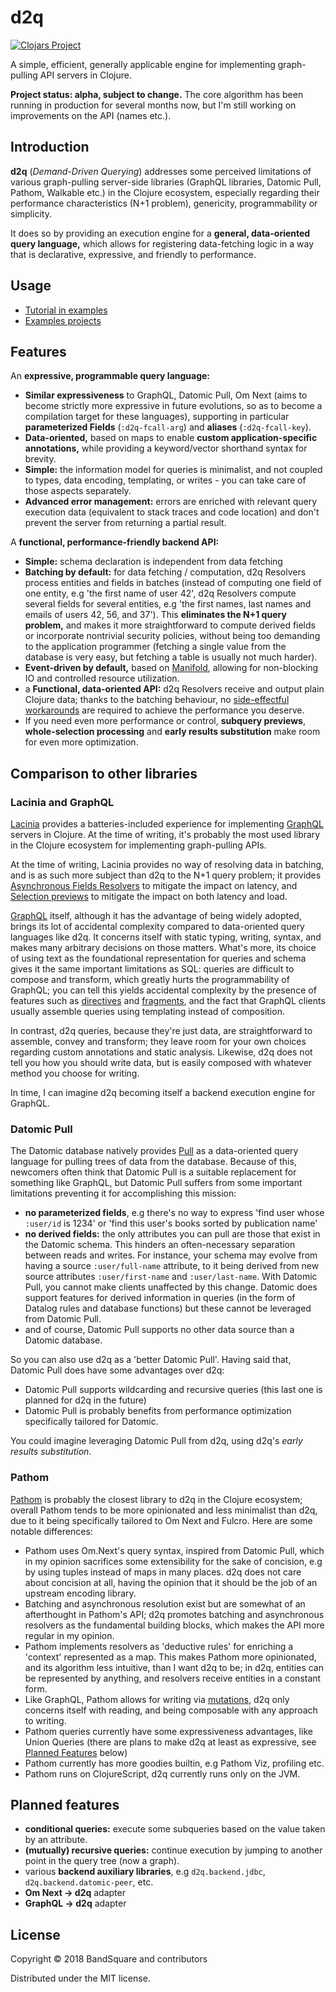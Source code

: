 # d2q

[![Clojars Project](https://img.shields.io/clojars/v/vvvvalvalval/d2q.svg)](https://clojars.org/vvvvalvalval/d2q)

A simple, efficient, generally applicable engine for implementing graph-pulling API servers in Clojure. 

**Project status: alpha, subject to change.** The core algorithm has been running in production for several months now,
 but I'm still working on improvements on the API (names etc.).


## Introduction

**d2q** (_Demand-Driven Querying_) addresses some perceived limitations of various graph-pulling server-side libraries
 (GraphQL libraries, Datomic Pull, Pathom, Walkable etc.)
 in the Clojure ecosystem, especially regarding their performance characteristics (N+1 problem),
 genericity, programmability or simplicity.

It does so by providing an execution engine for a **general, data-oriented query language,**
 which allows for registering data-fetching logic in a way that is declarative,
 expressive, and friendly to performance.

## Usage

* [Tutorial in examples](./test/d2q/test/example/persons.clj)
* [Examples projects](https://github.com/vvvvalvalval/d2q-examples)

## Features

An **expressive, programmable query language:**
  
* **Similar expressiveness** to GraphQL, Datomic Pull, Om Next (aims to become strictly more expressive in future evolutions,
 so as to become a compilation target for these languages), supporting in particular **parameterized Fields** (`:d2q-fcall-arg`)
 and **aliases** (`:d2q-fcall-key`).
* **Data-oriented,** based on maps to enable **custom application-specific annotations,**
 while providing a keyword/vector shorthand syntax for brevity.
* **Simple:** the information model for queries is minimalist, and not coupled to types,
 data encoding, templating, or writes - you can take care of those aspects separately.
* **Advanced error management:** errors are enriched with relevant query execution data
 (equivalent to stack traces and code location) and don't prevent the server from returning
 a partial result.

A **functional, performance-friendly backend API:**

* **Simple:** schema declaration is independent from data fetching
* **Batching by default:** for data fetching / computation, d2q Resolvers
 process entities and fields in batches (instead of computing one field of one entity,
 e.g 'the first name of user 42', d2q Resolvers compute several fields for several entities, 
 e.g 'the first names, last names and emails of users 42, 56, and 37').
 This **eliminates the N+1 query problem,** and makes it more straightforward to compute 
 derived fields or incorporate nontrivial security policies,
 without being too demanding to the application programmer (fetching a single value from the database
 is very easy, but fetching a table is usually not much harder).
* **Event-driven by default,** based on [Manifold](https://github.com/ztellman/manifold),
 allowing for non-blocking IO and controlled resource utilization.
* a **Functional, data-oriented API:** d2q Resolvers receive and output plain Clojure data;
 thanks to the batching behaviour, no [side-effectful workarounds](https://github.com/facebook/dataloader)
 are required to achieve the performance you deserve.
* If you need even more performance or control, **subquery previews**, **whole-selection processing**
 and **early results substitution** make room for even more optimization.

## Comparison to other libraries

### Lacinia and GraphQL

[Lacinia](https://lacinia.readthedocs.io/en/latest/) provides a batteries-included experience for implementing [GraphQL](https://graphql.org/)
 servers in Clojure. At the time of writing, it's probably the most used library in the Clojure ecosystem for implementing graph-pulling APIs.
 
At the time of writing, Lacinia provides no way of resolving data in batching, and is as such more subject than d2q to the N+1 query problem; 
 it provides [Asynchronous Fields Resolvers](https://lacinia.readthedocs.io/en/latest/resolve/async.html) to mitigate the impact
 on latency, and [Selection previews](https://lacinia.readthedocs.io/en/latest/resolve/selections.html#previewing-selections) 
 to mitigate the impact on both latency and load.
 
[GraphQL](https://graphql.org/) itself, although it has the advantage of being widely adopted, brings its lot of accidental complexity compared
 to data-oriented query languages like d2q. It concerns itself with static typing, writing, syntax, and makes many arbitrary decisions
 on those matters. What's more, its choice of using text as the foundational representation for queries and schema gives it the same
 important limitations as SQL: queries are difficult to compose and transform, which greatly hurts the programmability of GraphQL; 
 you can tell this yields accidental complexity by the presence of features such as [directives](https://graphql.org/learn/queries/#directives) and
 [fragments](https://graphql.org/learn/queries/#fragments), and the fact that GraphQL clients usually assemble queries using templating
 instead of composition.
 
In contrast, d2q queries, because they're just data, are straightforward to assemble, convey and transform; they leave room for your own 
 choices regarding custom annotations and static analysis. Likewise, d2q does not tell you how you should write data, but is easily 
 composed with whatever method you choose for writing.

In time, I can imagine d2q becoming itself a backend execution engine for GraphQL.

### Datomic Pull

The Datomic database natively provides [Pull](https://docs.datomic.com/on-prem/pull.html) as a data-oriented query language for
 pulling trees of data from the database. Because of this, newcomers often think that Datomic Pull is a suitable replacement for something like GraphQL, 
 but Datomic Pull suffers from some important limitations preventing it for accomplishing this mission:
 
* **no parameterized fields**, e.g there's no way to express 'find user whose `:user/id` is 1234' or 'find this user's books sorted by publication name'
* **no derived fields:** the only attributes you can pull are those that exist in the Datomic schema. This hinders an often-necessary separation between
  reads and writes. For instance, your schema may evolve from having a source `:user/full-name` attribute, to it being derived from new source attributes 
  `:user/first-name` and `:user/last-name`. With Datomic Pull, you cannot make clients unaffected by this change. Datomic does support features for 
  derived information in queries (in the form of Datalog rules and database functions) but these cannot be leveraged from Datomic Pull.
* and of course, Datomic Pull supports no other data source than a Datomic database.  

So you can also use d2q as a 'better Datomic Pull'. Having said that, Datomic Pull does have some advantages over d2q:

* Datomic Pull supports wildcarding and recursive queries (this last one is planned for d2q in the future)
* Datomic Pull is probably benefits from performance optimization specifically tailored for Datomic.

You could imagine leveraging Datomic Pull from d2q, using d2q's _early results substitution_.

### Pathom

[Pathom](https://wilkerlucio.github.io/pathom/DevelopersGuide.html) is probably the closest library to d2q in the Clojure ecosystem;
 overall Pathom tends to be more opinionated and less minimalist than d2q, due to it being specifically tailored to Om Next and Fulcro.
 Here are some notable differences:
 
* Pathom uses Om.Next's query syntax, inspired from Datomic Pull, which in my opinion sacrifices some extensibility for the sake of concision,
 e.g by using tuples instead of maps in many places. d2q does not care about concision at all, having the opinion that it should be the job of an upstream
 encoding library.
* Batching and asynchronous resolution exist but are somewhat of an afterthought in Pathom's API; d2q promotes batching and asynchronous resolvers
 as the fundamental building blocks, which makes the API more regular in my opinion. 
* Pathom implements resolvers as 'deductive rules' for enriching a 'context' represented as a map. This makes Pathom more opinionated,
 and its algorithm less intuitive, than I want d2q to be; in d2q, entities can be represented by anything, and resolvers receive entities 
 in a constant form.
* Like GraphQL, Pathom allows for writing via [mutations](https://wilkerlucio.github.io/pathom/DevelopersGuide.html#_mutations),
 d2q only concerns itself with reading, and being composable with any approach to writing.
* Pathom queries currently have some expressiveness advantages, like Union Queries (there are plans to make d2q at least as expressive, see [Planned Features](#planned-features) below) 
* Pathom currently has more goodies builtin, e.g Pathom Viz, profiling etc.
* Pathom runs on ClojureScript, d2q currently runs only on the JVM.

## Planned features

* **conditional queries:** execute some subqueries based on the value taken by an attribute.
* **(mutually) recursive queries:** continue execution by jumping to another point in the query tree (now a graph).
* various **backend auxiliary libraries**, e.g `d2q.backend.jdbc`, `d2q.backend.datomic-peer`, etc.
* **Om Next -> d2q** adapter
* **GraphQL -> d2q** adapter

## License

Copyright © 2018 BandSquare and contributors

Distributed under the MIT license.
